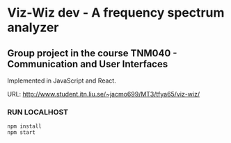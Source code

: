 # Viz-Wiz dev - A frequency spectrum analyzer

## Group project in the course TNM040 - Communication and User Interfaces

Implemented in JavaScript and React.

URL: http://www.student.itn.liu.se/~jacmo699/MT3/tfya65/viz-wiz/
&nbsp;
&nbsp;

### RUN LOCALHOST

```
npm install
npm start
```
